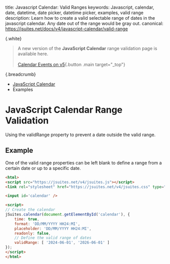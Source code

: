 title: Javascript Calendar: Valid Ranges
keywords: Javascript, calendar, date, datetime, date picker, datetime picker, examples, valid range
description: Learn how to create a valid selectable range of dates in the javascript calendar. Any date out of the range would be gray out.
canonical: https://jsuites.net/docs/v4/javascript-calendar/valid-range

{.white}
> A new version of the **JavaScript Calendar** range validation page is available here.
> <br><br>
> [Calendar Events on v5](/docs/javascript-calendar/valid-range){.button .main target="_top"}


{.breadcrumb}
- [JavaScript Calendar](/docs/v4/javascript-calendar)
- Examples


# JavaScript Calendar Range Validation

Using the validRange property to prevent a date outside the valid range.  
  

## Example

One of the valid range properties can be left blank to define a range from a certain date or up to a specific date.  

```html
<html>
<script src="https://jsuites.net/v4/jsuites.js"></script>
<link rel="stylesheet" href="https://jsuites.net/v4/jsuites.css" type="text/css" />

<input id='calendar' />

<script>
// Create the calendar
jSuites.calendar(document.getElementById('calendar'), {
    time: true,
    format: 'DD/MM/YYYY HH24:MI',
    placeholder: 'DD/MM/YYYY HH24:MI',
    readonly: false,
    // Define the valid range of dates
    validRange: [ '2024-06-01', '2026-06-01' ]
});
</script>
</html>
```

